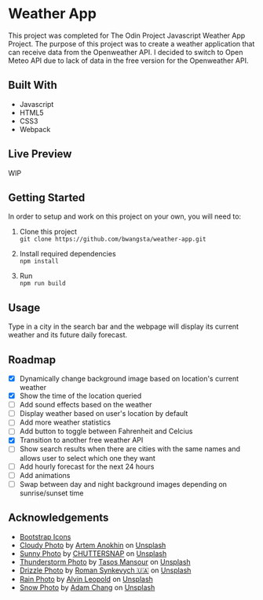 # Weather App
This project was completed for The Odin Project Javascript Weather App Project. The purpose of this project was to create a weather application that can receive data from the Openweather API. I decided to switch to Open Meteo API due to lack of data in the free version for the Openweather API.

## Built With 
- Javascript
- HTML5
- CSS3
- Webpack

## Live Preview
WIP

## Getting Started

In order to setup and work on this project on your own, you will need to:

1. Clone this project\
`git clone https://github.com/bwangsta/weather-app.git`

2. Install required dependencies\
`npm install`

3. Run\
`npm run build`

## Usage
Type in a city in the search bar and the webpage will display its current weather and its future daily forecast.

## Roadmap
- [x] Dynamically change background image based on location's current weather
- [x] Show the time of the location queried
- [ ] Add sound effects based on the weather
- [ ] Display weather based on user's location by default
- [ ] Add more weather statistics
- [ ] Add button to toggle between Fahrenheit and Celcius
- [x] Transition to another free weather API
- [ ] Show search results when there are cities with the same names and allows user to select which one they want
- [ ] Add hourly forecast for the next 24 hours
- [ ] Add animations
- [ ] Swap between day and night background images depending on sunrise/sunset time

## Acknowledgements
- [Bootstrap Icons](https://icons.getbootstrap.com/)
- [Cloudy Photo](https://unsplash.com/photos/V4qjYCac7y8?utm_source=unsplash&utm_medium=referral&utm_content=creditCopyText) by [Artem Anokhin](https://unsplash.com/@atronyx?utm_source=unsplash&utm_medium=referral&utm_content=creditCopyText) on [Unsplash](https://unsplash.com/)
- [Sunny Photo](https://unsplash.com/photos/TSgwbumanuE?utm_source=unsplash&utm_medium=referral&utm_content=creditCopyText) by [CHUTTERSNAP](https://unsplash.com/@chuttersnap?utm_source=unsplash&utm_medium=referral&utm_content=creditCopyText) on [Unsplash](https://unsplash.com/)
- [Thunderstorm Photo](https://unsplash.com/images/nature/thunderstorm?utm_source=unsplash&utm_medium=referral&utm_content=creditCopyText) by [Tasos Mansour](https://unsplash.com/@mantasos?utm_source=unsplash&utm_medium=referral&utm_content=creditCopyText) on [Unsplash](https://unsplash.com/)
- [Drizzle Photo](https://unsplash.com/photos/qPvBmSvmohs?utm_source=unsplash&utm_medium=referral&utm_content=creditCopyText) by [Roman Synkevych 🇺🇦](https://unsplash.com/@synkevych?utm_source=unsplash&utm_medium=referral&utm_content=creditCopyText) on [Unsplash](https://unsplash.com/)
- [Rain Photo](https://unsplash.com/photos/cWM1ZOSUzU4?utm_source=unsplash&utm_medium=referral&utm_content=creditCopyText) by [Alvin Leopold](https://unsplash.com/@anleo?utm_source=unsplash&utm_medium=referral&utm_content=creditCopyText) on [Unsplash](https://unsplash.com/)
- [Snow Photo](https://unsplash.com/photos/IWenq-4JHqo?utm_source=unsplash&utm_medium=referral&utm_content=creditCopyText) by [Adam Chang](https://unsplash.com/@sametomorrow?utm_source=unsplash&utm_medium=referral&utm_content=creditCopyText) on [Unsplash](https://unsplash.com/)
  